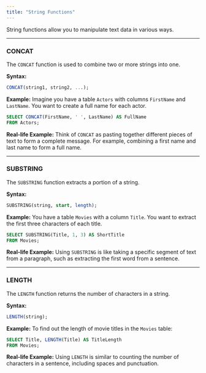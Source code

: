 ```yaml
---
title: "String Functions"
---
```


String functions allow you to manipulate text data in various ways.

---

### CONCAT

The `CONCAT` function is used to combine two or more strings into one.

**Syntax:**

```sql
CONCAT(string1, string2, ...);
```

**Example:**
Imagine you have a table `Actors` with columns `FirstName` and `LastName`. You want to create a full name for each actor.

```sql
SELECT CONCAT(FirstName, ' ', LastName) AS FullName
FROM Actors;
```

**Real-life Example:**
Think of `CONCAT` as pasting together different pieces of text to form a complete message. For example, combining a first name and last name to form a full name.

---

### SUBSTRING

The `SUBSTRING` function extracts a portion of a string.

**Syntax:**

```sql
SUBSTRING(string, start, length);
```

**Example:**
You have a table `Movies` with a column `Title`. You want to extract the first three characters of each title.

```sql
SELECT SUBSTRING(Title, 1, 3) AS ShortTitle
FROM Movies;
```

**Real-life Example:**
Using `SUBSTRING` is like taking a specific segment of text from a paragraph, such as extracting the first word from a sentence.

---

### LENGTH

The `LENGTH` function returns the number of characters in a string.

**Syntax:**

```sql
LENGTH(string);
```

**Example:**
To find out the length of movie titles in the `Movies` table:

```sql
SELECT Title, LENGTH(Title) AS TitleLength
FROM Movies;
```

**Real-life Example:**
Using `LENGTH` is similar to counting the number of characters in a sentence, including spaces and punctuation.
